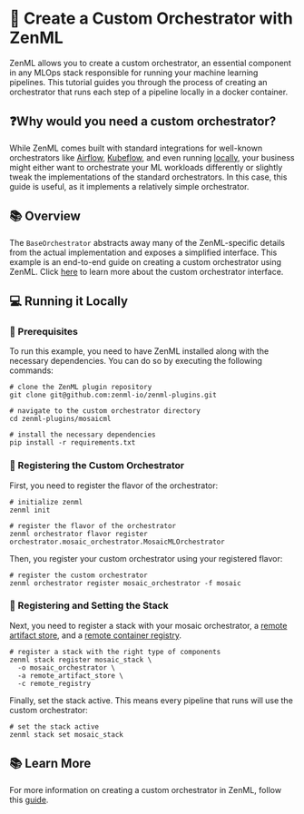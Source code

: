 # 🎼 Create a Custom Orchestrator with ZenML

ZenML allows you to create a custom orchestrator, an essential component in any MLOps stack responsible for running your machine learning pipelines. This tutorial guides you through the process of creating an orchestrator that runs each step of a pipeline locally in a docker container.

## ❓Why would you need a custom orchestrator?

While ZenML comes built with standard integrations for well-known orchestrators like [Airflow](https://docs.zenml.io/stacks-and-components/component-guide/orchestrators/airflow), [Kubeflow](https://docs.zenml.io/stacks-and-components/component-guide/orchestrators/kubeflow), and even running [locally](https://docs.zenml.io/stacks-and-components/component-guide/orchestrators/local), your business might either want to orchestrate your ML workloads differently or slightly tweak the implementations of the standard orchestrators. In this case, this guide is useful, as it implements a relatively simple orchestrator.

## 📚 Overview

The `BaseOrchestrator` abstracts away many of the ZenML-specific details from the actual implementation and exposes a simplified interface. This example is an end-to-end guide on creating a custom orchestrator using ZenML. Click [here](https://docs.zenml.io/stacks-and-components/component-guide/orchestrators/custom) to learn more about the custom orchestrator interface.

## 💻 Running it Locally

### 📑 Prerequisites

To run this example, you need to have ZenML installed along with the necessary dependencies. You can do so by executing the following commands:

```shell
# clone the ZenML plugin repository
git clone git@github.com:zenml-io/zenml-plugins.git

# navigate to the custom orchestrator directory
cd zenml-plugins/mosaicml

# install the necessary dependencies
pip install -r requirements.txt
```

### 🚀 Registering the Custom Orchestrator

First, you need to register the flavor of the orchestrator:

```shell
# initialize zenml
zenml init 

# register the flavor of the orchestrator
zenml orchestrator flavor register orchestrator.mosaic_orchestrator.MosaicMLOrchestrator 
```

Then, you register your custom orchestrator using your registered flavor:

```shell
# register the custom orchestrator
zenml orchestrator register mosaic_orchestrator -f mosaic  
```

### 📝 Registering and Setting the Stack

Next, you need to register a stack with your mosaic orchestrator, a [remote artifact store](https://docs.zenml.io/stacks-and-components/component-guide/artifact-stores), and a [remote container registry](https://docs.zenml.io/stacks-and-components/component-guide/container-registries).

```shell
# register a stack with the right type of components
zenml stack register mosaic_stack \
  -o mosaic_orchestrator \
  -a remote_artifact_store \
  -c remote_registry 
```

Finally, set the stack active. This means every pipeline that runs will use the custom orchestrator:

```shell
# set the stack active
zenml stack set mosaic_stack
```

## 📚 Learn More

For more information on creating a custom orchestrator in ZenML, follow this [guide](https://docs.zenml.io/stacks-and-components/component-guide/orchestrators).